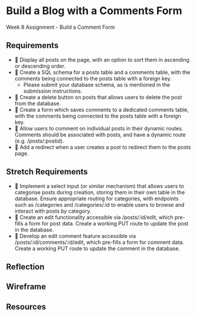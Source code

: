 # Build a Blog with a Comments Form

Week 8 Assignment - Build a Comment Form

## Requirements
- 🎯 Display all posts on the page, with an option to sort them in ascending or descending order.
- 🎯 Create a SQL schema for a posts table and a comments table, with the comments being connected to the posts table with a foreign key.
    - Please submit your database schema, as is mentioned in the submission instructions.
- 🎯 Create a delete button on posts that allows users to delete the post from the database.
- 🎯 Create a form which saves comments to a dedicated comments table, with the comments being connected to the posts table with a foreign key.
- 🎯 Allow users to comment on individual posts in their dynamic routes. Comments should be associated with posts, and have a dynamic route (e.g. /posts/:postid).
- 🎯 Add a redirect when a user creates a post to redirect them to the posts page.

## Stretch Requirements
- 🏹 Implement a select input (or similar mechanism) that allows users to categorise posts during creation, storing them in their own table in the database. Ensure appropriate routing for categories, with endpoints such as /categories and /categories/:id to enable users to browse and interact with posts by category.
- 🏹 Create an edit functionality accessible via /posts/:id/edit, which pre-fills a form for post data. Create a working PUT route to update the post in the database.
- 🏹 Develop an edit comment feature accessible via /posts/:id/comments/:id/edit, which pre-fills a form for comment data. Create a working PUT route to update the comment in the database.

## Reflection

## Wireframe

## Resources